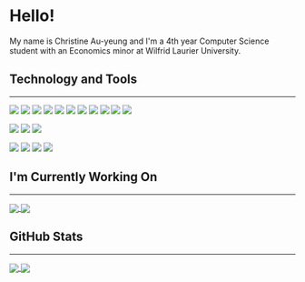 # Hello!
My name is Christine Au-yeung and I'm a 4th year Computer Science student with an Economics minor at Wilfrid Laurier University.

## Technology and Tools
---

![](https://img.shields.io/badge/Code-Python-informational?style=flat&logo=python&logoColor=white&color=6373B5)
![](https://img.shields.io/badge/Code-Java-informational?style=flat&logo=java&logoColor=white&color=6373B5)
![](https://img.shields.io/badge/Code-C-informational?style=flat&logo=C&logoColor=white&color=6373B5)
![](https://img.shields.io/badge/Code-C++-informational?style=flat&logo=c%2B%2B&logoColor=white&color=6373B5)
![](https://img.shields.io/badge/Code-Javascript-informational?style=flat&logo=javascript&logoColor=white&color=6373B5)
![](https://img.shields.io/badge/Code-HTML-informational?style=flat&logo=HTML5&logoColor=white&color=6373B5)
![](https://img.shields.io/badge/Code-CSS-informational?style=flat&logo=CSS3&logoColor=white&color=6373B5)
![](https://img.shields.io/badge/Code-SCSS-informational?style=flat&logo=SASS&logoColor=white&color=6373B5)
![](https://img.shields.io/badge/Code-SQL-informational?style=flat&logoColor=white&color=6373B5)
![](https://img.shields.io/badge/Code-NoSQL-informational?style=flat&logoColor=white&color=6373B5)
![](https://img.shields.io/badge/Code-R-informational?style=flat&&logo=r&logoColor=white&color=6373B5)

![](https://img.shields.io/badge/Frameworks-React-informational?style=flat&logo=react&logoColor=white&color=D8E1FF)
![](https://img.shields.io/badge/Frameworks-Bootstrap-informational?style=flat&logo=bootstrap&logoColor=white&color=D8E1FF)
![](https://img.shields.io/badge/Frameworks-Angular-informational?style=flat&logo=Angular&logoColor=white&color=D8E1FF)

![](https://img.shields.io/badge/Tools-Git-informational?style=flat&logo=Git&logoColor=white&color=DBEBC0)
![](https://img.shields.io/badge/Tools-VSCode-informational?style=flat&logo=visual-studio-code&logoColor=white&color=DBEBC0)
![](https://img.shields.io/badge/Tools-Eclipse-informational?style=flat&logo=eclipse-ide&logoColor=white&color=DBEBC0)
![](https://img.shields.io/badge/Tools-AndroidStudio-informational?style=flat&logo=android-studio&logoColor=white&color=DBEBC0)

## I'm Currently Working On
---
<a href="https://github.com/ChristineAu-yeung/Plants">
  <img align="center" src="https://github-readme-stats.vercel.app/api/pin/?username=ChristineAu-yeung&repo=Plants&theme=radical&show_owner=True" />
</a>
<a href="https://github.com/ChristineAu-yeung/Esports-History-FE">
  <img align="center" src="https://github-readme-stats.vercel.app/api/pin/?username=ChristineAu-yeung&repo=Esports-History-FE&theme=radical&show_owner=True" />
</a>


## GitHub Stats
----
<a href="https://github.com/ChristineAu-yeung/">
  <img align="center" src="https://github-readme-stats.vercel.app/api/top-langs/?username=ChristineAu-yeung&layout=compact&theme=radical" />
</a>
<a href="https://github.com/ChristineAu-yeung/">
  <img align="center" src="https://github-readme-stats.vercel.app/api?username=ChristineAu-yeung&show_icons=true&theme=radical&hide=issues" />
</a>